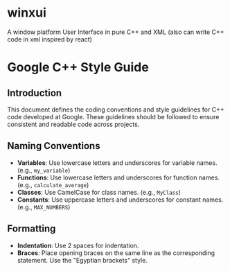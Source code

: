 # winxui
A window platform User Interface in pure C++ and XML (also can write C++ code in xml inspired by react)
# Google C++ Style Guide

## Introduction
This document defines the coding conventions and style guidelines for C++ code developed at Google. These guidelines should be followed to ensure consistent and readable code across projects.

## Naming Conventions
- **Variables**: Use lowercase letters and underscores for variable names. (e.g., `my_variable`)
- **Functions**: Use lowercase letters and underscores for function names. (e.g., `calculate_average`)
- **Classes**: Use CamelCase for class names. (e.g., `MyClass`)
- **Constants**: Use uppercase letters and underscores for constant names. (e.g., `MAX_NUMBERS`)

## Formatting
- **Indentation**: Use 2 spaces for indentation.
- **Braces**: Place opening braces on the same line as the corresponding statement. Use the "Egyptian brackets" style.
